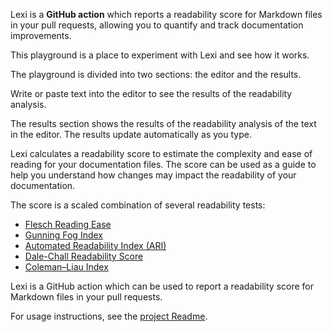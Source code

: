 
Lexi is a **GitHub action** which reports a readability score for Markdown files in your pull requests, allowing you to quantify and track documentation improvements.

This playground is a place to experiment with Lexi and see how it works.

The playground is divided into two sections: the editor and the results.

Write or paste text into the editor to see the results of the readability analysis.

The results section shows the results of the readability analysis of the text in the editor. The results update automatically as you type.

Lexi calculates a readability score to estimate the complexity and ease of reading for your documentation files. The score can be used as a guide to help you understand how changes may impact the readability of your documentation.

The score is a scaled combination of several readability tests:

- [Flesch Reading Ease](https://en.wikipedia.org/wiki/Flesch_reading_ease)
- [Gunning Fog Index](https://en.wikipedia.org/wiki/Gunning_fog_index)
- [Automated Readability Index (ARI)](https://en.wikipedia.org/wiki/Automated_readability_index)
- [Dale-Chall Readability Score](https://en.wikipedia.org/wiki/Dale%E2%80%93Chall_readability_formula)
- [Coleman–Liau Index](https://en.wikipedia.org/wiki/Coleman%E2%80%93Liau_index)

Lexi is a GitHub action which can be used to report a readability score for Markdown files in your pull requests.

For usage instructions, see the [project Readme](https://github.com/Rebilly/lexi).
